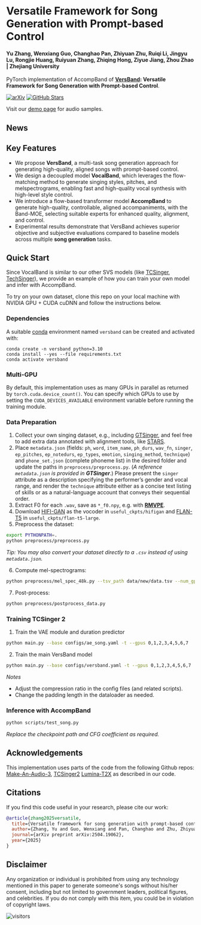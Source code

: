 # Versatile Framework for Song Generation with Prompt-based Control

#### Yu Zhang, Wenxiang Guo, Changhao Pan, Zhiyuan Zhu, Ruiqi Li, Jingyu Lu, Rongjie Huang, Ruiyuan Zhang, Zhiqing Hong, Ziyue Jiang, Zhou Zhao | Zhejiang University

PyTorch implementation of AccompBand of **[VersBand](https://arxiv.org/abs/2504.19062): Versatile Framework for Song Generation with Prompt-based Control**.

[![arXiv](https://img.shields.io/badge/arXiv-Paper-<COLOR>.svg)](https://arxiv.org/abs/2504.19062)
[![GitHub Stars](https://img.shields.io/github/stars/AaronZ345/VersBand?style=social)](https://github.com/AaronZ345/VersBand)

Visit our [demo page](https://aaronz345.github.io/VersBandDemo/) for audio samples.

## News

## Key Features
- We propose **VersBand**, a multi-task song generation approach for generating high-quality, aligned songs with prompt-based control.
- We design a decoupled model **VocalBand**, which leverages the flow-matching method to generate singing styles, pitches, and melspectrograms, enabling fast and high-quality vocal synthesis with high-level style control.
- We introduce a flow-based transformer model **AccompBand** to generate high-quality, controllable, aligned accompaniments, with the Band-MOE, selecting suitable experts for enhanced quality, alignment, and control.
- Experimental results demonstrate that VersBand achieves superior objective and subjective evaluations compared to baseline models across multiple **song generation** tasks.

## Quick Start
Since VocalBand is similar to our other SVS models (like [TCSinger](https://github.com/AaronZ345/TCSinger), [TechSinger](https://github.com/gwx314/TechSinger)), we provide an example of how you can train your own model and infer with AccompBand.

To try on your own dataset, clone this repo on your local machine with NVIDIA GPU + CUDA cuDNN and follow the instructions below.

### Dependencies

A suitable [conda](https://conda.io/) environment named `versband` can be created
and activated with:

```
conda create -n versband python=3.10
conda install --yes --file requirements.txt
conda activate versband
```

### Multi-GPU

By default, this implementation uses as many GPUs in parallel as returned by `torch.cuda.device_count()`. 
You can specify which GPUs to use by setting the `CUDA_DEVICES_AVAILABLE` environment variable before running the training module.

### Data Preparation 

1. Collect your own singing dataset, e.g., including [GTSinger](https://github.com/AaronZ345/GTSinger), and feel free to add extra data annotated with alignment tools, like [STARS](https://github.com/gwx314/STARS).  
2. Place `metadata.json` (fields: `ph`, `word`, `item_name`, `ph_durs`, `wav_fn`, `singer`, `ep_pitches`, `ep_notedurs`, `ep_types`, `emotion`, `singing_method`, `technique`) and `phone_set.json` (complete phoneme list) in the desired folder and update the paths in `preprocess/preprocess.py`.  (*A reference `metadata.json` is provided in **GTSinger***.) 
Please present the `singer` attribute as a description specifying the performer’s gender and vocal range, and render the `technique` attribute either as a concise text listing of skills or as a natural-language account that conveys their sequential order.
3. Extract F0 for each `.wav`, save as `*_f0.npy`, e.g. with **[RMVPE](https://github.com/Dream-High/RMVPE)**.
4. Download [HIFI-GAN](https://drive.google.com/drive/folders/1ve9cm_Yn3CQWSqkzMuRL33Uj1BNh51lR?usp=drive_link) as the vocoder in `useful_ckpts/hifigan` and [FLAN-T5](https://huggingface.co/google/flan-t5-large) in `useful_ckpts/flan-t5-large`.
5. Preprocess the dataset:
```bash
export PYTHONPATH=.
python preprocess/preprocess.py
```

*Tip: You may also convert your dataset directly to a `.csv` instead of using `metadata.json`.*

6. Compute mel-spectrograms:

```bash
python preprocess/mel_spec_48k.py --tsv_path data/new/data.tsv --num_gpus 1 --max_duration 20
```

7. Post-process:

```bash
python preprocess/postprocess_data.py
```

### Training TCSinger 2

1. Train the VAE module and duration predictor
```bash
python main.py --base configs/ae_song.yaml -t --gpus 0,1,2,3,4,5,6,7
```

2. Train the main VersBand model
   
```bash
python main.py --base configs/versband.yaml -t --gpus 0,1,2,3,4,5,6,7
```

*Notes*  
- Adjust the compression ratio in the config files (and related scripts).  
- Change the padding length in the dataloader as needed.  

### Inference with AccompBand

```bash
python scripts/test_song.py
```

*Replace the checkpoint path and CFG coefficient as required.*


## Acknowledgements

This implementation uses parts of the code from the following Github repos:
[Make-An-Audio-3](https://github.com/Text-to-Audio/Make-An-Audio-3),
[TCSinger2](https://github.com/AaronZ345/TCSinger2)
[Lumina-T2X](https://github.com/Alpha-VLLM/Lumina-T2X)
as described in our code.

## Citations ##

If you find this code useful in your research, please cite our work:
```bib
@article{zhang2025versatile,
  title={Versatile framework for song generation with prompt-based control},
  author={Zhang, Yu and Guo, Wenxiang and Pan, Changhao and Zhu, Zhiyuan and Li, Ruiqi and Lu, Jingyu and Huang, Rongjie and Zhang, Ruiyuan and Hong, Zhiqing and Jiang, Ziyue and others},
  journal={arXiv preprint arXiv:2504.19062},
  year={2025}
}
```

## Disclaimer ##

Any organization or individual is prohibited from using any technology mentioned in this paper to generate someone's songs without his/her consent, including but not limited to government leaders, political figures, and celebrities. If you do not comply with this item, you could be in violation of copyright laws.

 ![visitors](https://visitor-badge.laobi.icu/badge?page_id=AaronZ345/VersBand)

